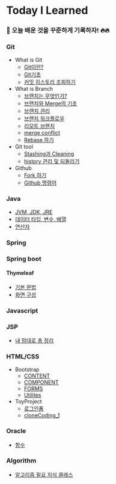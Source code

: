 # Today I Learned

### 📝 오늘 배운 것을 꾸준하게 기록하자! 🔥🔥

### Git
- What is Git
  - [Git이란?](https://github.com/jonghwa-hong/TIL/blob/main/Git/Git%EC%9D%B4%EB%9E%80.md)
  - [Git기초](https://github.com/jonghwa-hong/TIL/blob/main/Git/Git%EA%B8%B0%EC%B4%88.md)
  - [커밋 히스토리 조회하기](https://www.notion.so/9fdc820aeab14e82b2bdf7689ebde8b4)
- What is Branch
  - [브랜치는 무엇인가?](https://www.notion.so/000b23d290b84d49ad3fef860067c5cc)
  - [브랜치와 Merge의 기초](https://www.notion.so/Merge-1158261014c74b719f9a1349f5f5041b)
  - [브랜치 관리](https://www.notion.so/78e730286f694338963c14fedfb16c6a)
  - [브랜치 워크플로우](https://www.notion.so/b6c2110974b54481acaa686a69f1c22d)
  - [리모트 브랜치](https://www.notion.so/650c5106d4234838b06eede4e42be31c)
  - [merge conflict](https://www.notion.so/merge-confilict-a413e5596e814b86ab0d6826cddda441)
  - [Rebase 하기](https://www.notion.so/Rebase-b62919628fac49b98f2c3b677f2ab276)
- Git tool
  - [Stashing과 Cleaning](https://www.notion.so/Stashing-Cleaning-9436c631d71c454db641510755d346d8)
  - [history 관리 및 되돌리기](https://www.notion.so/history-45c03b3b9f894d7da5254f4aaa9aa3c9)
- Github
  - [Fork 하기](https://www.notion.so/Fork-4bd03b609728485893f58a716c93794a)
  - [Github 명령어](https://www.notion.so/Github-033e6a4444f543cb943f24ee9289d473)
### Java
- [JVM, JDK, JRE](https://www.notion.so/JVM-JDK-JRE-2134f9b4f9634f2aafbec599bd11e83b)
- [데이터 타입, 변수, 배열](https://www.notion.so/1fa9f28bbec342e6a02b244c9473f5af)
- [연산자](https://www.notion.so/58152b975a294ff19f7b879d2a81a9ba)
### Spring
### Spring boot
#### Thymeleaf
- [기본 문법](https://www.notion.so/037b781b0fb6462fb728a2528258ca4a)
- [화면 구성](https://www.notion.so/Thymeleaf-Layout-a7858985054a49fdb3097dcdb78a53e2)
### Javascript
### JSP
- [내 맘대로 총 정리](https://www.notion.so/JSP-def3d3a5229f40699e417952b3e357c0)
### HTML/CSS
- Bootstrap
  - [CONTENT](https://www.notion.so/CONTENT-8a318c9a004f4696a36a8d26ee5b9c24)
  - [COMPONENT](https://www.notion.so/COMPONENT-c593a074e4454536b3f78b00803ab00a)
  - [FORMS](https://www.notion.so/FORMS-9faabc2ca5844031aed6517dad545d9a)
  - [Utilites](https://www.notion.so/Utilites-b5d1b09bd0994b6d8a3108b28f7ffbe7)
- ToyProject
  - [로그인폼](https://github.com/jonghwa-hong/TIL/tree/main/bootstrap/bootstrap_loginForm)
  - [cloneCoding_1](https://github.com/jonghwa-hong/clone-bootstrap1/blob/main/README.md)
### Oracle
  - [함수](https://www.notion.so/602bccef883141c3b9c0d7a09e207962)
### Algorithm
- [알고리즘 필요 지식 클래스](https://www.notion.so/34cdf8aa679e4595a2fc4241fa738fc9)
